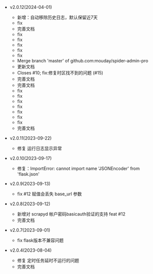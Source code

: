 - v2.0.12(2024-04-01)
    - 新增：自动移除历史日志，默认保留近7天
    - fix
    - 完善文档
    - fix
    - fix
    - fix
    - fix
    - fix
    - Merge branch 'master' of github.com:mouday/spider-admin-pro
    - 更新文档
    - Closes #10; fix:修复时区找不到的问题 (#15)
    - 完善文档
    - 完善文档
    - fix
    - fix
    - fix
    - fix
    - fix
    - fix
    - fix
    - 完善文档

- v2.0.11(2023-09-22)
    - 修复 运行日志显示异常

- v2.0.10(2023-09-17)
    - 修复：ImportError: cannot import name 'JSONEncoder' from 'flask.json'

- v2.0.9(2023-09-13)
    - fix #12 赋值会丢失 base_url 参数

- v2.0.8(2023-09-12)
    - 新增对 scrapyd 帐户密码basicauth验证的支持 feat #12
    - 完善文档

- v2.0.7(2023-09-01)
    - fix flask版本不兼容问题

- v2.0.4(2023-08-04)
    - 修复 定时任务延时不运行的问题
    - 完善文档